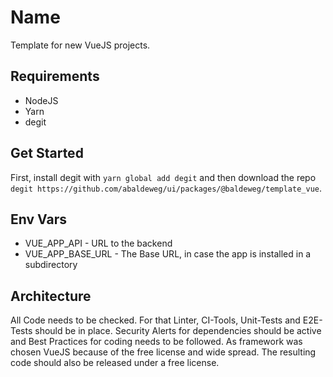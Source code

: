 # Name

Template for new VueJS projects.

## Requirements

- NodeJS
- Yarn
- degit

## Get Started

First, install degit with `yarn global add degit` and then download the repo `degit https://github.com/abaldeweg/ui/packages/@baldeweg/template_vue`.

## Env Vars

- VUE_APP_API - URL to the backend
- VUE_APP_BASE_URL - The Base URL, in case the app is installed in a subdirectory

## Architecture

All Code needs to be checked. For that Linter, CI-Tools, Unit-Tests and E2E-Tests should be in place. Security Alerts for dependencies should be active and Best Practices for coding needs to be followed. As framework was chosen VueJS because of the free license and wide spread. The resulting code should also be released under a free license.
